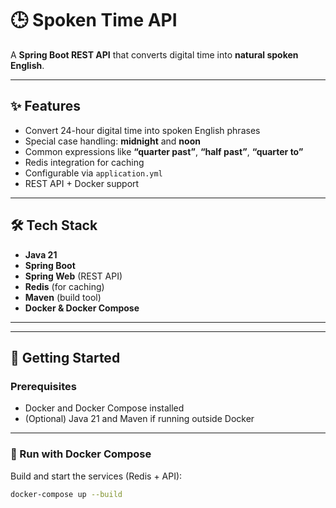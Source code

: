 # 🕒 Spoken Time API

A **Spring Boot REST API** that converts digital time into **natural spoken English**.  

---

## ✨ Features

- Convert 24-hour digital time into spoken English phrases  
- Special case handling: **midnight** and **noon**  
- Common expressions like **“quarter past”**, **“half past”**, **“quarter to”**  
- Redis integration for caching  
- Configurable via `application.yml`  
- REST API + Docker support  

---

## 🛠️ Tech Stack

- **Java 21**  
- **Spring Boot**  
- **Spring Web** (REST API)  
- **Redis** (for caching)  
- **Maven** (build tool)  
- **Docker & Docker Compose**  

---


---

## 🚀 Getting Started

### Prerequisites
- Docker and Docker Compose installed  
- (Optional) Java 21 and Maven if running outside Docker  

---

### 🔹 Run with Docker Compose

Build and start the services (Redis + API):

```bash
docker-compose up --build


